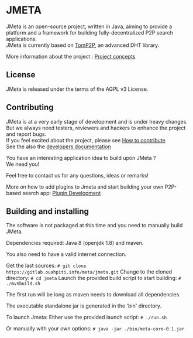 
# JMETA

JMeta is an open-source project, written in Java, aiming to provide a platform and a framework for building fully-decentralized P2P search applications.  
JMeta is currently based on [TomP2P](https://github.com/tomp2p/TomP2P), an advanced DHT library.  

More information about the project : [Project concepts](concepts)

## License

JMeta is released under the terms of the AGPL v3 License.  

## Contributing

JMeta is at a very early stage of development and is under heavy changes.  
But we always need testers, reviewers and hackers to enhance the project and report bugs.  
If you feel excited about the project, please see [How to contribute](contribute)  
See the also the [developers documentation](dev/developers)

You have an interesting application idea to build upon JMeta ?  
We need you!

Feel free to contact us for any questions, ideas or remarks!  

More on how to add plugins to Jmeta and start building your own P2P-based search app: [Plugin Development](dev/plugins)  

## Building and installing

The software is not packaged at this time and you need to manually build JMeta.

Dependencies required: Java 8 (openjdk 1.8) and maven.

You also need to have a valid internet connection.

Get the last sources:
`# git clone https://gitlab.ouahpiti.info/meta/jmeta.git`
Change to the cloned directory:
`# cd jmeta`
Launch the provided build script to start building: 
`# ./mvnbuild.sh`

The first run will be long as maven needs to download all dependencies.

The executable standalone jar is generated in the 'bin' directory.

To launch Jmeta:
Either use the provided launch script: `# ./run.sh`

Or manually with your own options: `# java -jar ./bin/meta-core-0.1.jar`
